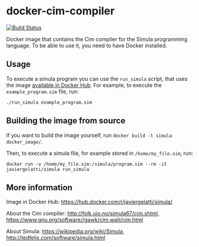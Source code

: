 # docker-cim-compiler
[![Build Status](https://travis-ci.org/JavierGelatti/docker-cim-compiler.svg?branch=master)](https://travis-ci.org/JavierGelatti/docker-cim-compiler)

Docker image that contains the Cim compiler for the Simula programming language.
To be able to use it, you need to have Docker installed.

## Usage
To execute a simula program you can use the `run_simula` script, that uses the image [available in Docker Hub](https://hub.docker.com/r/javiergelatti/simula/).
For example, to execute the `example_program.sim` file, run:

```
./run_simula example_program.sim
```

## Building the image from source
If you want to build the image yourself, run `docker build -t simula docker_image/`.

Then, to execute a simula file, for example stored in `/home/my_file.sim`, run:
```
docker run -v /home/my_file.sim:/simula/program.sim --rm -it javiergelatti/simula run_simula
```

## More information
Image in Docker Hub: https://hub.docker.com/r/javiergelatti/simula/

About the Cim compiler: http://folk.uio.no/simula67/cim.shtml, https://www.gnu.org/software//gawk/cim.wait/cim.html

About Simula: https://wikipedia.org/wiki/Simula, http://tedfelix.com/software/simula.html
